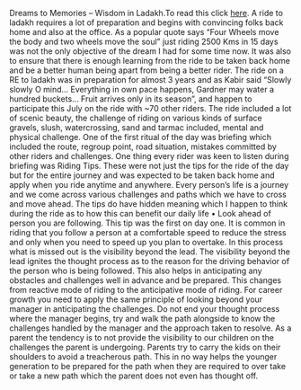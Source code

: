 Dreams to Memories – Wisdom in Ladakh.To read this click [here](language.md).
A ride to ladakh requires a lot of preparation and begins with convincing folks back home and also at the office. As a popular quote says “Four Wheels move the body and two wheels move the soul” just riding 2500 Kms in 15 days was not the only objective of the dream I had for some time now. 
It was also to ensure that there is enough learning from the ride to be taken back home and be a better human being apart from being a better rider. The ride on a RE to ladakh was in preparation for almost 3 years and as Kabir said “Slowly slowly O mind... 
Everything in own pace happens, Gardner may water a hundred buckets...
Fruit arrives only in its season”, and happen to participate this July on the ride with ~70 other riders.
The ride included a lot of scenic beauty, the challenge of riding on various kinds of surface gravels, slush, watercrossing, sand and tarmac included, mental and physical challenge. One of the first ritual of the day was briefing which included the route, regroup point, road situation, mistakes committed by other riders and challenges. One thing every rider was keen to listen during briefing was Riding Tips.
These were not just the tips for the ride of the day but for the entire journey and was expected to be taken back home and apply when you ride anytime and anywhere. 
Every person’s life is a journey and we come across various challenges and paths which we have to cross and move ahead. 
The tips do have hidden meaning which I happen to think during the ride as to how this can benefit our daily life
• Look ahead of person you are following.
This tip was the first on day one. 
It is common in riding that you follow a person at a comfortable speed to reduce the stress and only when you need to speed up you plan to overtake. 
In this process what is missed out is the visibility beyond the lead. The visibility beyond the lead ignites the thought process as to the reason for the driving behavior of the person who is being followed.
This also helps in anticipating any obstacles and challenges well in advance and be prepared. This changes from reactive mode of riding to the anticipative mode of riding.
For career growth you need to apply the same principle of looking beyond your manager in anticipating the challenges. 
Do not end your thought process where the manager begins, try and walk the path alongside to know the challenges handled by the manager and the approach taken to resolve. 
As a parent the tendency is to not provide the visibility to our children on the challenges the parent is undergoing. 
Parents try to carry the kids on their shoulders to avoid a treacherous path. 
This in no way helps the younger generation to be prepared for the path when they are required to over take or take a new path which the parent does not even has thought off.

